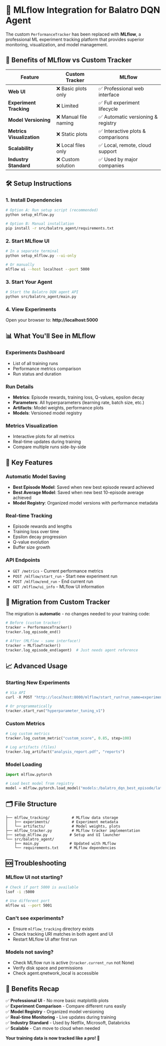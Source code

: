 # 🚀 MLflow Integration for Balatro DQN Agent

The custom `PerformanceTracker` has been replaced with **MLflow**, a professional ML experiment tracking platform that provides superior monitoring, visualization, and model management.

## 🌟 Benefits of MLflow vs Custom Tracker

| Feature | Custom Tracker | MLflow |
|---------|---------------|--------|
| **Web UI** | ❌ Basic plots only | ✅ Professional web interface |
| **Experiment Tracking** | ❌ Limited | ✅ Full experiment lifecycle |
| **Model Versioning** | ❌ Manual file naming | ✅ Automatic versioning & registry |
| **Metrics Visualization** | ❌ Static plots | ✅ Interactive plots & comparisons |
| **Scalability** | ❌ Local files only | ✅ Local, remote, cloud support |
| **Industry Standard** | ❌ Custom solution | ✅ Used by major companies |

## 🛠️ Setup Instructions

### 1. Install Dependencies
```bash
# Option A: Run setup script (recommended)
python setup_mlflow.py

# Option B: Manual installation
pip install -r src/balatro_agent/requirements.txt
```

### 2. Start MLflow UI
```bash
# In a separate terminal
python setup_mlflow.py --ui-only

# Or manually
mlflow ui --host localhost --port 5000
```

### 3. Start Your Agent
```bash
# Start the Balatro DQN agent API
python src/balatro_agent/main.py
```

### 4. View Experiments
Open your browser to: **http://localhost:5000**

## 📊 What You'll See in MLflow

### **Experiments Dashboard**
- List of all training runs
- Performance metrics comparison
- Run status and duration

### **Run Details**
- **Metrics**: Episode rewards, training loss, Q-values, epsilon decay
- **Parameters**: All hyperparameters (learning rate, batch size, etc.)
- **Artifacts**: Model weights, performance plots
- **Models**: Versioned model registry

### **Metrics Visualization**
- Interactive plots for all metrics
- Real-time updates during training
- Compare multiple runs side-by-side

## 🎯 Key Features

### **Automatic Model Saving**
- **Best Episode Model**: Saved when new best episode reward achieved
- **Best Average Model**: Saved when new best 10-episode average achieved
- **Model Registry**: Organized model versions with performance metadata

### **Real-time Tracking**
- Episode rewards and lengths
- Training loss over time
- Epsilon decay progression
- Q-value evolution
- Buffer size growth

### **API Endpoints**
- `GET /metrics` - Current performance metrics
- `POST /mlflow/start_run` - Start new experiment run
- `POST /mlflow/end_run` - End current run
- `GET /mlflow/ui_info` - MLflow UI information

## 🔧 Migration from Custom Tracker

The migration is **automatic** - no changes needed to your training code:

```python
# Before (custom tracker)
tracker = PerformanceTracker()
tracker.log_episode_end()

# After (MLflow - same interface!)
tracker = MLflowTracker()
tracker.log_episode_end(agent)  # Just needs agent reference
```

## 📈 Advanced Usage

### **Starting New Experiments**
```python
# Via API
curl -X POST "http://localhost:8000/mlflow/start_run?run_name=experiment_v2"

# Or programmatically
tracker.start_run("hyperparameter_tuning_v1")
```

### **Custom Metrics**
```python
# Log custom metrics
tracker.log_custom_metric("custom_score", 0.85, step=100)

# Log artifacts (files)
tracker.log_artifact("analysis_report.pdf", "reports")
```

### **Model Loading**
```python
import mlflow.pytorch

# Load best model from registry
model = mlflow.pytorch.load_model("models:/balatro_dqn_best_episode/latest")
```

## 🗂️ File Structure

```
├── mlflow_tracking/          # MLflow data storage
│   ├── experiments/          # Experiment metadata
│   └── artifacts/            # Model weights, plots
├── mlflow_tracker.py         # MLflow tracker implementation
├── setup_mlflow.py          # Setup and UI launcher
└── src/balatro_agent/
    ├── main.py              # Updated with MLflow
    └── requirements.txt     # MLflow dependencies
```

## 🆘 Troubleshooting

### **MLflow UI not starting?**
```bash
# Check if port 5000 is available
lsof -i :5000

# Use different port
mlflow ui --port 5001
```

### **Can't see experiments?**
- Ensure `mlflow_tracking` directory exists
- Check tracking URI matches in both agent and UI
- Restart MLflow UI after first run

### **Models not saving?**
- Check MLflow run is active (`tracker.current_run` not None)
- Verify disk space and permissions
- Check agent.qnetwork_local is accessible

## 🎉 Benefits Recap

✅ **Professional UI** - No more basic matplotlib plots  
✅ **Experiment Comparison** - Compare different runs easily  
✅ **Model Registry** - Organized model versioning  
✅ **Real-time Monitoring** - Live updates during training  
✅ **Industry Standard** - Used by Netflix, Microsoft, Databricks  
✅ **Scalable** - Can move to cloud when needed  

**Your training data is now tracked like a pro! 🚀** 